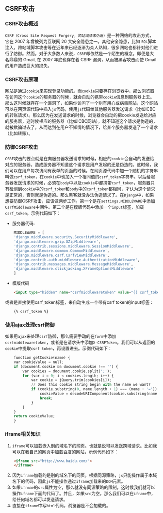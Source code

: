 ## CSRF攻击

### CSRF攻击概述

`CSRF（Cross Site Request Forgery, 跨站域请求伪造）`是一种网络的攻击方式，它在 2007 年曾被列为互联网 20 大安全隐患之一。其他安全隐患，比如 `SQL`脚本注入，跨站域脚本攻击等在近年来已经逐渐为众人熟知，很多网站也都针对他们进行了防御。然而，对于大多数人来说，`CSRF`却依然是一个陌生的概念。即便是大名鼎鼎的 Gmail, 在 2007 年底也存在着 CSRF 漏洞，从而被黑客攻击而使 Gmail 的用户造成巨大的损失。

### CSRF攻击原理

网站是通过`cookie`来实现登录功能的。而`cookie`只要存在浏览器中，那么浏览器在访问这个`cookie`的服务器的时候，就会自动的携带`cookie`信息到服务器上去。那么这时候就存在一个漏洞了，如果你访问了一个别有用心或病毒网站，这个网站可以在网页源代码中插入`js`代码，使用`js`代码给其他服务器发送请求（比如ICBC的转账请求）。那么因为在发送请求的时候，浏览器会自动的把cookie发送给对应的服务器，这时候相应的服务器（比如ICBC网站），就不知道这个请求是伪造的，就被欺骗过去了。从而达到在用户不知情的情况下，给某个服务器发送了一个请求（比如转账）。

### 防御CSRF攻击

`CSRF`攻击的要点就是在向服务器发送请求的时候，相应的`cookie`会自动的发送给对应的服务器。造成服务器不知道这个请求是用户发起的还是伪造的。这时候，我们可以在用户每次访问有表单的页面的时候，在网页源代码中加一个随机的字符串叫做`csrf_token`，在`cookie`中也加入一个相同值的`csrf_token`字符串。以后给服务器发送请求的时候，必须在`body`中以及`cookie`中都携带`csrf_token`，服务器只有检测到`cookie`中的`csrf_token`和`body`中的`csrf_token`都相同，才认为这个请求是正常的，否则就是伪造的。那么黑客就没办法伪造请求了。在`Django`中，如果想要防御CSRF攻击，应该做两步工作。第一个是在`settings.MIDDLEWARE`中添加`CsrfMiddleware`中间件。第二个是在模版代码中添加一个`input`标签，加载`csrf_token`。示例代码如下：
+ 服务器代码:
```python
    MIDDLEWARE = [
    'django.middleware.security.SecurityMiddleware',
    'django.middleware.gzip.GZipMiddleware',
    'django.contrib.sessions.middleware.SessionMiddleware',
    'django.middleware.common.CommonMiddleware',
    'django.middleware.csrf.CsrfViewMiddleware',
    'django.contrib.auth.middleware.AuthenticationMiddleware',
    'django.contrib.messages.middleware.MessageMiddleware',
    'django.middleware.clickjacking.XFrameOptionsMiddleware'
    ]
```
+ 模版代码
```html
    <input type="hidden" name="csrfmiddlewaretoken" value="{{ csrf_token }}"/>
```
或者是直接使用csrf_token标签，来自动生成一个带有csrf token的input标签：
```html
    {% csrf_token %}
```

### 使用ajax处理csrf防御

如果用`ajax`来处理`csrf`防御，那么需要手动的在`form`中添加`csrfmiddlewaretoken`，或者是在请求头中添加`X-CSRFToken`。我们可以从返回的`cookie`中提取`csrf token`，再设置进去。示例代码如下：
```python
    function getCookie(name) {
    var cookieValue = null;
    if (document.cookie && document.cookie !== '') {
        var cookies = document.cookie.split(';');
        for (var i = 0; i < cookies.length; i++) {
            var cookie = jQuery.trim(cookies[i]);
            // Does this cookie string begin with the name we want?
            if (cookie.substring(0, name.length + 1) === (name + '=')) {
                cookieValue = decodeURIComponent(cookie.substring(name.length + 1));
                break;
            }
        }
    }
    return cookieValue;
    }
```

### iframe相关知识

1. `iframe`可以加载嵌入别的域名下的网页。也就是说可以发送跨域请求。比如我可以在我自己的网页中加载百度的网站，示例代码如下：
```html
    <iframe src="http://www.baidu.com/">
    </ifrmae>
```
2. 因为`iframe`加载的是别的域名下的网页。根据同源策略，`js`只能操作属于本域名下的代码，因此`js`不能操作通过`iframe`加载来的`DOM`元素。
3. 如果`ifrmae`的`src`属性为空，那么就没有同源策略的限制，这时候我们就可以操作`iframe`下面的代码了。并且，如果`src`为空，那么我们可以在`iframe`中，给任何域名都可以发送请求。
4. 直接在`iframe`中写`html`代码，浏览器是不会加载的。